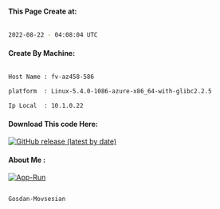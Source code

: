 
   
#### This Page Create at:

```bash

2022-08-22 - 04:08:04 UTC

```

#### Create By Machine:

```bash

Host Name : fv-az458-586

platform  : Linux-5.4.0-1086-azure-x86_64-with-glibc2.2.5

Ip Local  : 10.1.0.22

```
#### Download This code Here:

[![GitHub release (latest by date)](https://img.shields.io/github/v/release/Gosdan-Movsesian/Gosdan?style=for-the-badge&label=Download)](https://github.com/Gosdan-Movsesian/Gosdan/releases) 

</p> 

#### About Me :

[![App-Run](https://github.com/Gosdan-Movsesian/Gosdan/actions/workflows/App-Run.yml/badge.svg)](https://github.com/Gosdan-Movsesian/Gosdan/actions/workflows/App-Run.yml)

```bash

Gosdan-Movsesian

```

